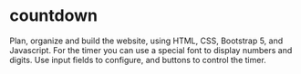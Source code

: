 # countdown
Plan, organize and build the website, using HTML, CSS, Bootstrap 5, and Javascript. For the timer you can use a special font to display numbers and digits. Use input fields to configure, and buttons to control the timer.
